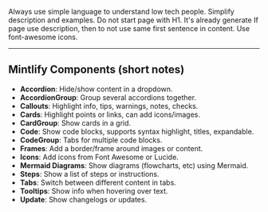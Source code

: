 Always use simple language to understand low tech people.
Simplify description and examples.
Do not start page with H1. It's already generate
If page use description, then to not use same first sentence in content.
Use font-awesome icons.

---

## Mintlify Components (short notes)

- **Accordion**: Hide/show content in a dropdown.
- **AccordionGroup**: Group several accordions together.
- **Callouts**: Highlight info, tips, warnings, notes, checks.
- **Cards**: Highlight points or links, can add icons/images.
- **CardGroup**: Show cards in a grid.
- **Code**: Show code blocks, supports syntax highlight, titles, expandable.
- **CodeGroup**: Tabs for multiple code blocks.
- **Frames**: Add a border/frame around images or content.
- **Icons**: Add icons from Font Awesome or Lucide.
- **Mermaid Diagrams**: Show diagrams (flowcharts, etc) using Mermaid.
- **Steps**: Show a list of steps or instructions.
- **Tabs**: Switch between different content in tabs.
- **Tooltips**: Show info when hovering over text.
- **Update**: Show changelogs or updates.
